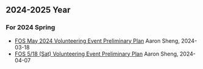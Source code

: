 
## 2024-2025 Year
### For 2024 Spring 
* [FOS May 2024 Volunteering Event Preliminary Plan](https://docs.google.com/presentation/d/18g8wWZbLQgbYsp8ApoYveOE76DVVMJZahjGoVqDpXu4/edit?slide=id.gc6f73a04f_0_0#slide=id.gc6f73a04f_0_0) Aaron Sheng, 2024-03-18
* [FOS  5/18 (Sat) Volunteering Event Preliminary Plan](https://docs.google.com/presentation/d/1MHPW00JwycKKeFr1Sdb_37aOpofcjIwdTyxWtP7fxig/edit?slide=id.g2728d7e7dac_3_89#slide=id.g2728d7e7dac_3_89) Aaron Sheng, 2024-04-07
